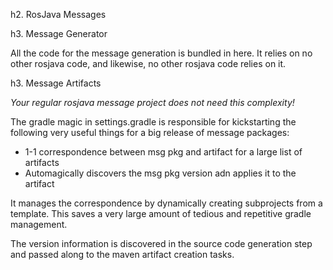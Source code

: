 h2. RosJava Messages

h3. Message Generator

All the code for the message generation is bundled in here. It relies on no
other rosjava code, and likewise, no other rosjava code relies on it.

h3. Message Artifacts

*Your regular rosjava message project does not need this complexity!*

The gradle magic in settings.gradle is responsible for kickstarting the following
very useful things for a big release of message packages:

* 1-1 correspondence between msg pkg and artifact for a large list of artifacts
* Automagically discovers the msg pkg version adn applies it to the artifact

It manages the correspondence by dynamically creating subprojects from a template.
This saves a very large amount of tedious and repetitive gradle management.

The version information is discovered in the source code generation step and
passed along to the maven artifact creation tasks.
